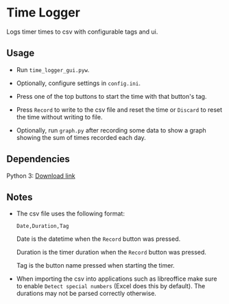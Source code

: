 # Time Logger

Logs timer times to csv with configurable tags and ui.

## Usage

- Run `time_logger_gui.pyw`.

- Optionally, configure settings in `config.ini`.

- Press one of the top buttons to start the time with that button's tag.

- Press `Record` to write to the csv file and reset the time or `Discard` to reset the time without writing to file.

- Optionally, run `graph.py` after recording some data to show a graph showing the sum of times recorded each day.

## Dependencies

Python 3: [Download link](https://www.python.org/downloads/)

## Notes

- The csv file uses the following format:

    ```
    Date,Duration,Tag
    ```

    Date is the datetime when the `Record` button was pressed.

    Duration is the timer duration when the `Record` button was pressed.

    Tag is the button name pressed when starting the timer.

- When importing the csv into applications such as libreoffice make sure to enable `Detect special numbers` (Excel does this by default). The durations may not be parsed correctly otherwise.
